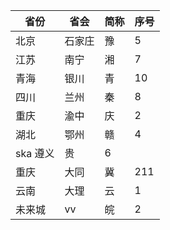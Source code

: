 <!-- 该文件为主分支文件 -->

| 省份 | 省会 | 简称 | 序号 |
| --- | --- | --- | ---|
| 北京 | 石家庄 | 豫 | 5 |
| 江苏 | 南宁 | 湘 | 7 |
| 青海 | 银川 | 青 | 10 |
| 四川 | 兰州 | 秦 | 8 |
| 重庆 | 渝中 | 庆 | 2 |
| 湖北 | 鄂州 | 赣 | 4 |
| ska    遵义 | 贵 | 6 |
| 重庆 | 大同 | 冀 | 211|
| 云南 | 大理 | 云 | 1 |
| 未来城 | vv | 皖 | 2 |
